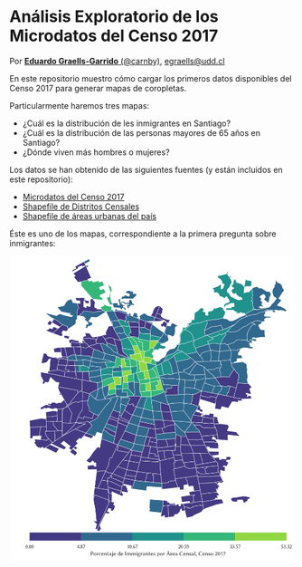 # Análisis Exploratorio de los Microdatos del Censo 2017

Por [**Eduardo Graells-Garrido** (@carnby)](https://twitter.com/carnby), <egraells@udd.cl>

En este repositorio muestro cómo cargar los primeros datos disponibles del Censo 2017 para generar mapas de coropletas. 

Particularmente haremos tres mapas:

  * ¿Cuál es la distribución de les inmigrantes en Santiago? 
  * ¿Cuál es la distribución de las personas mayores de 65 años en Santiago?
  * ¿Dónde viven más hombres o mujeres?

Los datos se han obtenido de las siguientes fuentes (y están incluidos en este repositorio):

  * [Microdatos del Censo 2017](http://www.censo2017.cl/microdatos/)
  * [Shapefile de Distritos Censales](https://github.com/justinelliotmeyers/official_chile_2017_census_boundary_shapefile)
  * [Shapefile de áreas urbanas del país](https://www.bcn.cl/siit/mapas_vectoriales/index_html)

Éste es uno de los mapas, correspondiente a la primera pregunta sobre inmigrantes:

![](migrants.png)
